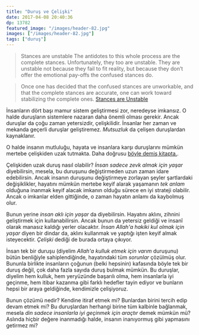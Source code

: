 ```yaml
---
title: "Duruş ve Çelişki"
date: 2017-04-08 20:40:36
dp: 13782
featured_image: "/images/header-82.jpg"
images: ["/images/header-82.jpg"]
tags: ["duruş"]
---
```




> Stances are unstable The antidotes to this whole process are the complete
> stances. Unfortunately, they too are unstable. They are unstable not because
> they fail to fit reality, but because they don’t offer the emotional pay-offs
> the confused stances do.

> Once one has decided that the confused stances are unworkable, and that the
> complete stances are accurate, one can work toward stabilizing the complete
> ones.  [Stances are Unstable](https://meaningness.com/stances-are-unstable)

İnsanların dört başı mamur sistem geliştirmesi zor, neredeyse imkansız. O halde
duruşların sistemlere nazaran daha önemli olması gerekir. Ancak duruşlar da çoğu
zaman yetersizdir, çelişkilidir. İnsanlar her zaman ve mekanda geçerli duruşlar
geliştiremez. *Mutsuzluk* da çelişen duruşlardan kaynaklanır.

O halde insanın mutluluğu, hayata ve insanlara karşı duruşlarını mümkün mertebe
çelişkiden uzak tutmakta. Daha
doğrusu [böyle demiş kitapta.](https://meaningness.com/stances-are-unstable). 

Çelişkiden uzak duruş nasıl olabilir? *İnsan sadece zevk almak için yaşar*
diyebilirsin, mesela, bu duruşunu değiştirmeden uzun zaman idare
edebilirsin. Ancak insanın duruşunu değiştirmeye zorlayan şeyler şartlardaki
değişiklikler, hayatını mümkün mertebe keyif alarak yaşamanın *tek anlam*
olduğuna inanmak keyif alacak imkanın olduğu sürece en iyi strateji
olabilir. Ancak o imkanlar elden gittiğinde, o zaman hayatın anlamı da kaybolmuş
olur. 

Bunun yerine *insan aklı için yaşar* da diyebilirsin. Hayatını aklını, zihnini
geliştirmek için kullanabilirsin. Ancak bunun da yetersiz geldiği ve insanî
olarak manasız kaldığı yerler olacaktır. *İnsan Allah'a hakiki kul olmak için
yaşar* diyen bir dindar da, aklını kullanmak ve yaptığı işten keyif almak
isteyecektir. *Çelişki* dediği de burada ortaya çıkıyor. 

İnsan tek bir duruşu (diyelim *Allah'a kulluk etmek için varım* duruşunu) bütün
benliğiyle sahiplendiğinde, hayatındaki tüm *sorunlar* çözülmüş olur. Bununla
birlikte insanların çoğunun (belki hepsinin) kafasında böyle tek bir duruş
değil, çok daha fazla sayıda duruş bulmak mümkün. Bu duruşlar, diyelim hem
kulluk, hem yeryüzünde başarılı olma, hem insanlarla iyi geçinme, hem itibar
kazanma gibi farklı hedefler tayin ediyor ve bunların hepsi bir araya
geldiğinde, kendimizle çelişiyoruz. 

Bunun çözümü nedir? Kendine itiraf etmek mi? Bunlardan birini tercih edip devam
etmek mi? Bu duruşlardan herhangi birine tüm kalbinle bağlanmak, mesela *din
sadece insanlarla iyi geçinmek için araçtır* demek mümkün mü? Aslında hiçbir
değere inanmadığı halde, insanın inanıyormuş gibi yapmasını getirmez mi?


